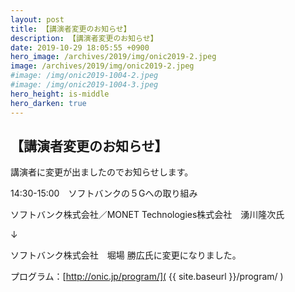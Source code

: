 ```yaml
---
layout: post
title: 【講演者変更のお知らせ】
description: 【講演者変更のお知らせ】
date: 2019-10-29 18:05:55 +0900
hero_image: /archives/2019/img/onic2019-2.jpeg
image: /archives/2019/img/onic2019-2.jpeg
#image: /img/onic2019-1004-2.jpeg
#image: /img/onic2019-1004-3.jpeg
hero_height: is-middle
hero_darken: true
---
```


## 【講演者変更のお知らせ】

講演者に変更が出ましたのでお知らせします。

14:30-15:00　ソフトバンクの５Gへの取り組み

ソフトバンク株式会社／MONET Technologies株式会社　湧川隆次氏

↓

ソフトバンク株式会社　堀場 勝広氏に変更になりました。

プログラム：[http://onic.jp/program/]( {{ site.baseurl }}/program/ )